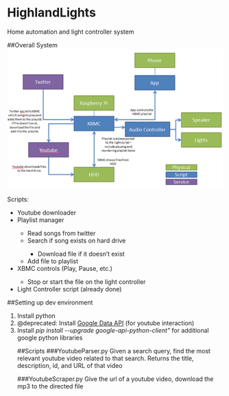 # HighlandLights
Home automation and light controller system

##Overall System
![System layout](overview.png?raw=true "System Layout")
<p>
Scripts:<br>
<ul>
<li>Youtube downloader</li>
<li>Playlist manager</li><ul>
<li>Read songs from twitter</li>
<li>Search if song exists on hard drive</li><ul>
<li>Download file if it doesn’t exist</li></ul>
<li>Add file to playlist</li></ul>
<li>XBMC controls (Play, Pause, etc.)</li><ul>
<li>Stop or start the file on the light controller</li></ul>
<li>Light Controller script (already done)</li>
</ul>

##Setting up dev environment
<ol>
<li>Install python</li>
<li>@deprecated: Install <a href="https://developers.google.com/gdata/articles/python_client_lib#library">Google Data API</a> (for youtube interaction)</li>
<li>Install <i>pip install --upgrade google-api-python-client"</i> for additional google python libraries</li>

##Scripts
###YoutubeParser.py
Given a search query, find the most relevant youtube video 
related to that search. Returns the title, description,
id, and URL of that video

###YoutubeScraper.py
Give the url of a youtube video, download the mp3 to the directed file